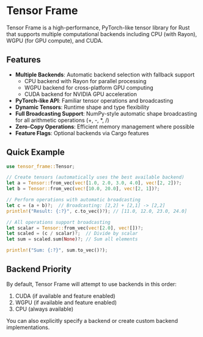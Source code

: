# Tensor Frame

Tensor Frame is a high-performance, PyTorch-like tensor library for Rust that supports multiple computational backends including CPU (with Rayon), WGPU (for GPU compute), and CUDA.

## Features

- **Multiple Backends**: Automatic backend selection with fallback support
  - CPU backend with Rayon for parallel processing
  - WGPU backend for cross-platform GPU computing
  - CUDA backend for NVIDIA GPU acceleration
- **PyTorch-like API**: Familiar tensor operations and broadcasting
- **Dynamic Tensors**: Runtime shape and type flexibility
- **Full Broadcasting Support**: NumPy-style automatic shape broadcasting for all arithmetic operations (+, -, *, /)
- **Zero-Copy Operations**: Efficient memory management where possible
- **Feature Flags**: Optional backends via Cargo features

## Quick Example

```rust
use tensor_frame::Tensor;

// Create tensors (automatically uses the best available backend)
let a = Tensor::from_vec(vec![1.0, 2.0, 3.0, 4.0], vec![2, 2])?;
let b = Tensor::from_vec(vec![10.0, 20.0], vec![2, 1])?;

// Perform operations with automatic broadcasting
let c = (a + b)?;  // Broadcasting: [2,2] + [2,1] -> [2,2]
println!("Result: {:?}", c.to_vec()?); // [11.0, 12.0, 23.0, 24.0]

// All operations support broadcasting
let scalar = Tensor::from_vec(vec![2.0], vec![])?;
let scaled = (c / scalar)?;  // Divide by scalar
let sum = scaled.sum(None)?; // Sum all elements

println!("Sum: {:?}", sum.to_vec()?);
```

## Backend Priority

By default, Tensor Frame will attempt to use backends in this order:
1. CUDA (if available and feature enabled)
2. WGPU (if available and feature enabled)  
3. CPU (always available)

You can also explicitly specify a backend or create custom backend implementations.